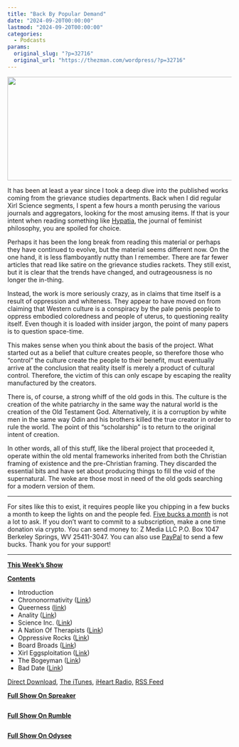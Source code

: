 ```yaml
---
title: "Back By Popular Demand"
date: "2024-09-20T00:00:00"
lastmod: "2024-09-20T00:00:00"
categories:
  - Podcasts
params:
  original_slug: "?p=32716"
  original_url: "https://thezman.com/wordpress/?p=32716"
---
```


[<img
src="http://thezman.com/wordpress/wp-content/uploads/2018/01/Power-Hour.png"
decoding="async" width="600" height="233" />](http://thezman.com/wordpress/wp-content/uploads/2018/01/Power-Hour.png)

It has been at least a year since I took a deep dive into the published
works coming from the grievance studies departments. Back when I did
regular Xirl Science segments, I spent a few hours a month perusing the
various journals and aggregators, looking for the most amusing items. If
that is your intent when reading something like
[Hypatia](https://www.cambridge.org/core/journals/hypatia), the journal
of feminist philosophy, you are spoiled for choice.

Perhaps it has been the long break from reading this material or perhaps
they have continued to evolve, but the material seems different now. On
the one hand, it is less flamboyantly nutty than I remember. There are
far fewer articles that read like satire on the grievance studies
rackets. They still exist, but it is clear that the trends have changed,
and outrageousness is no longer the in-thing.

Instead, the work is more seriously crazy, as in claims that time itself
is a result of oppression and whiteness. They appear to have moved on
from claiming that Western culture is a conspiracy by the pale penis
people to oppress embodied coloredness and people of uterus, to
questioning reality itself. Even though it is loaded with insider
jargon, the point of many papers is to question space-time.

This makes sense when you think about the basis of the project. What
started out as a belief that culture creates people, so therefore those
who “control” the culture create the people to their benefit, must
eventually arrive at the conclusion that reality itself is merely a
product of cultural control. Therefore, the victim of this can only
escape by escaping the reality manufactured by the creators.

There is, of course, a strong whiff of the old gods in this. The culture
is the creation of the white patriarchy in the same way the natural
world is the creation of the Old Testament God. Alternatively, it is a
corruption by white men in the same way Odin and his brothers killed the
true creator in order to rule the world. The point of this “scholarship”
is to return to the original intent of creation.

In other words, all of this stuff, like the liberal project that
proceeded it, operate within the old mental frameworks inherited from
both the Christian framing of existence and the pre-Christian framing.
They discarded the essential bits and have set about producing things to
fill the void of the supernatural. The woke are those most in need of
the old gods searching for a modern version of them.

------------------------------------------------------------------------

For sites like this to exist, it requires people like you chipping in a
few bucks a month to keep the lights on and the people fed.
<a href="https://www.subscribestar.com/the-z-blog"
rel="noopener noreferrer" target="_blank">Five bucks a month</a> is not
a lot to ask. If you don’t want to commit to a subscription, make a one
time donation via crypto. You can send money to: Z Media LLC P.O. Box
1047 Berkeley Springs, WV 25411-3047. You can also use <a
href="https://www.paypal.com/cgi-bin/webscr?cmd=_s-xclick&amp;hosted_button_id=UDAS2Q8JYA6CN&amp;source=url"
rel="noopener noreferrer" target="_blank">PayPal</a> to send a few
bucks. Thank you for your support!

------------------------------------------------------------------------

**<u>This Week’s Show</u>**

**<u>Contents</u>**

-   Introduction
-   Chrononormativity
    ([Link](https://journals.sagepub.com/doi/abs/10.1177/1532708613512272))
-   Queerness
    ([link](https://journals.sagepub.com/doi/abs/10.1177/0021909620946855))
-   Anality
    ([Link](https://journals.sagepub.com/doi/abs/10.1177/000306515900700104))
-   Science Inc.
    ([Link](https://x.com/martianwyrdlord/status/1836291938070167565))
-   A Nation Of Therapists
    ([Link](https://education.virginia.edu/news-stories/six-ways-encourage-political-discussion-college-campuses))
-   Oppressive Rocks
    ([Link](https://pubs.geoscienceworld.org/msa/ammin/article-abstract/doi/10.2138/am-2024-9327/646614/Gender-in-Mineral-Names?redirectedFrom=fulltext))
-   Board Broads
    ([Link](https://www.emerald.com/insight/content/doi/10.1108/JBS-08-2023-0159/full/html))
-   Xirl Eggsploitation
    ([Link](https://www.cambridge.org/core/journals/hypatia/article/an-ecofeminist-politics-of-chicken-ovulation-a-sociocapitalist-model-of-ability-as-farmed-animal-impairment/8AECA406AB497E5EE56FCF9822A85A35))
-   The Bogeyman
    ([Link](https://www.msn.com/en-us/news/world/ar-AA1qJ2lY))
-   Bad Date ([Link](https://www.mimiarbeit.com/about-me/))

<a href="https://api.spreaker.com/v2/episodes/62034106/download.mp3"
rel="noopener" target="_blank">Direct Download</a>, <a
href="https://itunes.apple.com/us/podcast/the-z-blog-power-hour/id1262799640?mt=2"
rel="noopener noreferrer" target="_blank">The iTunes</a>,
<a href="https://www.iheart.com/podcast/the-z-blog-power-hour-29246491/"
rel="noopener noreferrer" target="_blank">iHeart Radio,</a>
<a href="https://www.spreaker.com/show/2589657/episodes/feed"
rel="noopener noreferrer" target="_blank">RSS Feed</a>

**<u>Full Show On Spreaker</u>**

<span class="mce_SELRES_start" mce-type="bookmark"
style="display: inline-block; width: 0px; overflow: hidden; line-height: 0;">﻿</span>

**<u>Full Show On Rumble</u>**

<span class="mce_SELRES_start" mce-type="bookmark"
style="display: inline-block; width: 0px; overflow: hidden; line-height: 0;">﻿</span>

**<u>Full Show On Odysee</u>**

<span class="mce_SELRES_start" mce-type="bookmark"
style="display: inline-block; width: 0px; overflow: hidden; line-height: 0;">﻿</span>
